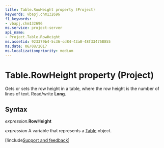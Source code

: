 ```yaml
---
title: Table.RowHeight property (Project)
keywords: vbapj.chm132696
f1_keywords:
- vbapj.chm132696
ms.service: project-server
api_name:
- Project.Table.RowHeight
ms.assetid: 923379b4-5c36-cd84-43a0-48f334758855
ms.date: 06/08/2017
ms.localizationpriority: medium
---
```



# Table.RowHeight property (Project)

Gets or sets the row height in a table, where the row height is the number of lines of text. Read/write **Long**.


## Syntax

_expression_.**RowHeight**

_expression_ A variable that represents a [Table](./Project.Table.md) object.

[!include[Support and feedback](~/includes/feedback-boilerplate.md)]